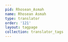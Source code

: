 ```yaml
---
pid: Rhosean_Asmah
name: Rhosean Asmah
type: translator
order: '121'
layout: tagpage
collection: translator_tags
---
```

